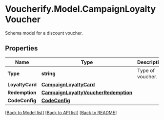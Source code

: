 # Voucherify.Model.CampaignLoyaltyVoucher
Schema model for a discount voucher.

## Properties

Name | Type | Description | Notes
------------ | ------------- | ------------- | -------------
**Type** | **string** | Type of voucher. | [optional] 
**LoyaltyCard** | [**CampaignLoyaltyCard**](CampaignLoyaltyCard.md) |  | 
**Redemption** | [**CampaignLoyaltyVoucherRedemption**](CampaignLoyaltyVoucherRedemption.md) |  | [optional] 
**CodeConfig** | [**CodeConfig**](CodeConfig.md) |  | [optional] 

[[Back to Model list]](../README.md#documentation-for-models) [[Back to API list]](../README.md#documentation-for-api-endpoints) [[Back to README]](../README.md)

